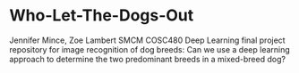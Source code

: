 # Who-Let-The-Dogs-Out
Jennifer Mince, Zoe Lambert
SMCM COSC480 Deep Learning final project repository for image recognition of dog breeds: Can we use a deep learning approach to determine the two predominant breeds in a mixed-breed dog?